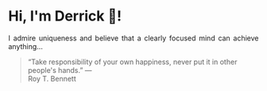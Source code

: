 # Hi, I'm Derrick 👋!
<p align="justify">I admire uniqueness and believe that a clearly focused mind can achieve anything...</p> 
<!-- #quote-start -->
<blockquote>&ldquo;Take responsibility of your own happiness, never put it in other people's hands.&rdquo; &mdash; <footer>Roy T. Bennett</footer></blockquote>
<!-- #quote-end -->
